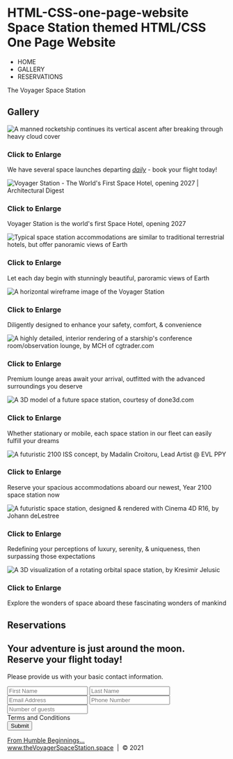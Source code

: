 # HTML-CSS-one-page-website Space Station themed HTML/CSS One Page Website
<head>
  <meta charset="utf-8">
  <title>The Voyager Space Station | Resort</title>
  <link rel="stylesheet" href="./SSW_CSS/shared.css">
  <link rel="stylesheet" href="./SSW_CSS/animations.css">
</head><!-- NAV -->
<div class="wrap">
  <div class="menu-container">
    <ul class="menu">
      <a href="#home" id="link"></a>
      <li>HOME</li><a href="#gallery" id="link"></a>
      <li>GALLERY</li><a href="#contact" id="link"></a>
      <li>RESERVATIONS</li>
    </ul>
  </div>
</div><!-- END NAV -->
<!-- HOME -->
<div id="home">
  <div class="container">
    <div class="text-center">
      <span class="head-main">The Voyager Space Station</span>
    </div>
  </div>
</div><!-- END HOME -->
<!-- GALLERY -->
<section id="gallery">
  <div class="container">
    <h1>Gallery</h1>
    <div class="flex-container">
      <!-- PHOTO-CONTAINER 1 -->
      <div class="photo-container">
        <div class="photo">
          <img src="./SSW_Images/SSW_Thumbs/thumbnail_1.jpg" alt="A manned rocketship continues its vertical ascent after breaking through heavy cloud cover">
          <div class="photo-overlay">
            <h3>Click to Enlarge</h3>
            <p>We have several space launches departing <em><u>daily</u></em> - book your flight today!</p>
          </div>
        </div>
      </div><!-- END PHOTO-CONTAINER-1 -->
      <!-- PHOTO-CONTAINER 2 -->
      <div class="photo-container">
        <div class="photo">
          <img src="./SSW_Images/SSW_Thumbs/thumbnail_2.jpg" alt="Voyager Station - The World's First Space Hotel, opening 2027 | Architectural Digest">
          <div class="photo-overlay">
            <h3>Click to Enlarge</h3>
            <p>Voyager Station is the world's first Space Hotel, opening 2027</p>
          </div>
        </div>
      </div><!-- END PHOTO-CONTAINER-2 -->
      <!-- PHOTO-CONTAINER 3 -->
      <div class="photo-container">
        <div class="photo">
          <img src="./SSW_Images/SSW_Thumbs/thumbnail_3.jpg" alt="Typical space station accommodations are similar to traditional terrestrial hotels, but offer panoramic views of Earth">
          <div class="photo-overlay">
            <h3>Click to Enlarge</h3>
            <p>Let each day begin with stunningly beautiful, paroramic views of Earth</p>
          </div>
        </div>
      </div><!-- END PHOTO-CONTAINER-3 -->
      <!-- PHOTO-CONTAINER 4 -->
      <div class="photo-container">
        <div class="photo">
          <img src="./SSW_Images/SSW_Thumbs/thumbnail_4.jfif" alt="A horizontal wireframe image of the Voyager Station">
          <div class="photo-overlay">
            <h3>Click to Enlarge</h3>
            <p>Diligently designed to enhance your safety, comfort, & convenience</p>
          </div>
        </div>
      </div><!-- END PHOTO-CONTAINER-4 -->
      <!-- PHOTO-CONTAINER 5 -->
      <div class="photo-container">
        <div class="photo">
          <img src="./SSW_Images/SSW_Thumbs/thumbnail_5.jpg" alt="A highly detailed, interior rendering of a starship's conference room/observation lounge, by MCH of cgtrader.com">
          <div class="photo-overlay">
            <h3>Click to Enlarge</h3>
            <p>Premium lounge areas await your arrival, outfitted with the advanced surroundings you deserve</p>
          </div>
        </div>
      </div><!-- END PHOTO-CONTAINER-5 -->
      <!-- PHOTO-CONTAINER 6 -->
      <div class="photo-container">
        <div class="photo">
          <img src="./SSW_Images/SSW_Thumbs/thumbnail_6.jpg" alt="A 3D model of a future space station, courtesy of done3d.com">
          <div class="photo-overlay">
            <h3>Click to Enlarge</h3>
            <p>Whether stationary or mobile, each space station in our fleet can easily fulfill your dreams</p>
          </div>
        </div>
      </div><!-- END PHOTO-CONTAINER-6 -->
      <!-- PHOTO-CONTAINER 7 -->
      <div class="photo-container">
        <div class="photo">
          <img src="./SSW_Images/SSW_Thumbs/thumbnail_7.jpg" alt="A futuristic 2100 ISS concept, by Madalin Croitoru, Lead Artist @ EVL PPY">
          <div class="photo-overlay">
            <h3>Click to Enlarge</h3>
            <p>Reserve your spacious accommodations aboard our newest, Year 2100 space station now</p>
          </div>
        </div>
      </div><!-- END PHOTO-CONTAINER-7 -->
      <!-- PHOTO-CONTAINER 8 -->
      <div class="photo-container">
        <div class="photo">
          <img src="./SSW_Images/SSW_Thumbs/thumbnail_8.jpg" alt="A futuristic space station, designed &amp; rendered with Cinema 4D R16, by Johann deLestree">
          <div class="photo-overlay">
            <h3>Click to Enlarge</h3>
            <p>Redefining your perceptions of luxury, serenity, & uniqueness, then surpassing those expectations</p>
          </div>
        </div>
      </div><!-- END PHOTO-CONTAINER-8 -->
      <!-- PHOTO-CONTAINER 9 -->
      <div class="photo-container">
        <div class="photo">
          <img src="./SSW_Images/SSW_Thumbs/thumbnail_9.jpg" alt="A 3D visualization of a rotating orbital space station, by Kresimir Jelusic">
          <div class="photo-overlay">
            <h3>Click to Enlarge</h3>
            <p>Explore the wonders of space aboard these fascinating wonders of mankind</p>
          </div>
        </div>
      </div><!-- END PHOTO-CONTAINER-9 -->
    </div>
  </div>
</section><!-- END GALLERY -->
<!-- RSVP -->
<section id="contact">
  <div class="container">
    <div class="heading-padding">
      <h1 class="heading-padding">Reservations</h1>
      <div class="reservation">
        <h2><span>Your adventure is just around the moon.</span><br>
        Reserve your flight today!</h2>
        <p class="rsvp-text">Please provide us with your basic contact information.</p>
        <div class="form-rsvp">
          <form action="" method="post">
            <input class="rsvp" type="text" value="" placeholder="First Name"> <input class="rsvp" type="text" value="" placeholder="Last Name"> <input class="rsvp" type="text" value="" placeholder="Email Address"> <input class="rsvp" type="text" value="" placeholder="Phone Number"> <input class="rsvp" type="text" value="" placeholder="Number of guests">
            <div class="form-spacer">
              <label class="terms">Terms and Conditions</label>
            </div>
            <div class="submit">
              <input type="submit" value="Submit">
            </div>
          </form>
        </div>
      </div>
    </div>
  </div>
</section><!-- END RSVP -->
<!-- FOOTER -->
<footer class="footer">
  <div id="footer1">
    <a href="https://theconversation.com/space-tourism-20-years-in-the-making-is-finally-ready-for-launch-159606?utm_medium=email&amp;utm_campaign=Saturday%20Newsletter%20%20May%201%202021%20-%201935718946&amp;utm_content=Saturday%20Newsletter%20%20May%201%202021%20-%201935718946+CID_1b0ff8a2f642c814f88f78e554e224a8&amp;utm_source=campaign_monitor_us&amp;utm_term=Space%20tourism%20%2020%20years%20in%20the%20making%20%20is%20finally%20ready%20for%20launch" target="new">From Humble Beginnings...</a>
  </div><a href="#home">www.theVoyagerSpaceStation.space</a> &nbsp;|&nbsp; © 2021
</footer><!-- END FOOTER -->

